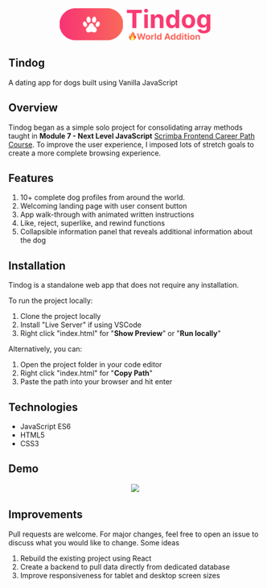 <div align="center">
 <img src="/images/tindog-icon.png" width="300px">
</div>

## Tindog
A dating app for dogs built using Vanilla JavaScript


## Overview
Tindog began as a simple solo project for consolidating array methods taught in **Module 7 - Next Level JavaScript** [Scrimba Frontend Career Path Course](https://scrimba.com/learn/frontend). To improve the user experience, I imposed lots of stretch goals to create a more complete browsing experience.

## Features
1. 10+ complete dog profiles from around the world.
2. Welcoming landing page with user consent button
3. App walk-through with animated written instructions
4. Like, reject, superlike, and rewind functions
5. Collapsible information panel that reveals additional information about the dog

## Installation
Tindog is a standalone web app that does not require any installation.

To run the project locally:
1. Clone the project locally
2. Install "Live Server" if using VSCode
3. Right click "index.html" for "**Show Preview**" or "**Run locally**"

Alternatively, you can:
1. Open the project folder in your code editor
2. Right click "index.html" for "**Copy Path**"
3. Paste the path into your browser and hit enter


## Technologies
- JavaScript ES6
- HTML5
- CSS3

## Demo
<div align="center">
 <img src="/images/demo.gif" height="600px">
</div>

## Improvements
 Pull requests are welcome. For major changes, feel free to open an issue to discuss what you would like to change. Some ideas
 1. Rebuild the existing project using React
 2. Create a backend to pull data directly from dedicated database
 3. Improve responsiveness for tablet and desktop screen sizes
